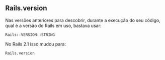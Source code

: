 ## Rails.version

Nas versões anteriores para descobrir, durante a execução do seu código, qual é a versão do Rails em uso, bastava usar:

	Rails::VERSION::STRING

No Rails 2.1 isso mudou para:

	Rails.version

